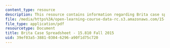 ```yaml
---
content_type: resource
description: This resource contains information regarding Brita case spreadsheet.
file: /media/https%3A/open-learning-course-data-rc.s3.amazonaws.com/15-810-marketing-management-analytics-frameworks-and-applications-fall-2015/39ef03a5388103046296a90f1d75c720_MIT15_810F15_S07zBrita_For.pdf
file_type: application/pdf
resourcetype: Document
title: Brita Case Spreadsheet - 15.810 Fall 2015
uid: 39ef03a5-3881-0304-6296-a90f1d75c720
---
```

